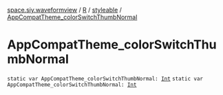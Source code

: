 [space.siy.waveformview](../../index.md) / [R](../index.md) / [styleable](index.md) / [AppCompatTheme_colorSwitchThumbNormal](./-app-compat-theme_color-switch-thumb-normal.md)

# AppCompatTheme_colorSwitchThumbNormal

`static var AppCompatTheme_colorSwitchThumbNormal: `[`Int`](https://kotlinlang.org/api/latest/jvm/stdlib/kotlin/-int/index.html)
`static var AppCompatTheme_colorSwitchThumbNormal: `[`Int`](https://kotlinlang.org/api/latest/jvm/stdlib/kotlin/-int/index.html)